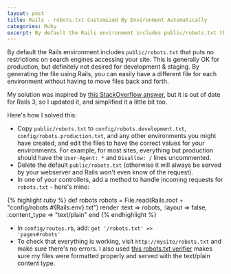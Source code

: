 ```yaml
---
layout: post
title: Rails - robots.txt Customized By Environment Automatically
categories: Ruby
excerpt: By default the Rails environment includes public/robots.txt that puts no restrictions on search engines accessing your site. This is generally OK for production, but definitely not desired for development & staging. By generating the file using Rails, you can easily have a different file for each environment without having to move files back and forth.
---
```


By default the Rails environment includes <code>public/robots.txt</code> that puts no restrictions on search engines accessing your site. This is generally OK for production, but definitely not desired for development & staging. By generating the file using Rails, you can easily have a different file for each environment without having to move files back and forth.

My solution was inspired by <a href="http://stackoverflow.com/questions/2748882/multiple-robots-txt-for-subdomains-in-rails/2923402#2923402" target="_blank">this StackOverflow answer</a>, but it is out of date for Rails 3, so I updated it, and simplified it a little bit too.

Here's how I solved this:

* Copy <code>public/robots.txt</code> to <code>config/robots.development.txt</code>, <code>config/robots.production.txt</code>, and any other environments you might have created, and edit the files to have the correct values for your environments. For example, for most sites, everything but production should have the <code>User-Agent: *</code> and <code>Disallow: /</code> lines uncommented.
* Delete the default <code>public/robots.txt</code> (otherwise it will always be served by your webserver and Rails won't even know of the request).
* In one of your controllers, add a method to handle incoming requests for <code>robots.txt</code> - here's mine:

{% highlight ruby %}
def robots
  robots = File.read(Rails.root + "config/robots.#{Rails.env}.txt")
  render :text => robots, :layout => false, :content_type => "text/plain"
end
{% endhighlight %}

* In <code>config/routes.rb</code>, add: <code>get '/robots.txt' => 'pages#robots'</code>
* To check that everything is working, visit <code>http://mysite/robots.txt</code> and make sure there's no errors. I also used <a href="http://www.frobee.com/robots-txt-check">this robots.txt verifier</a> makes sure my files were formatted properly and served with the text/plain content type.
